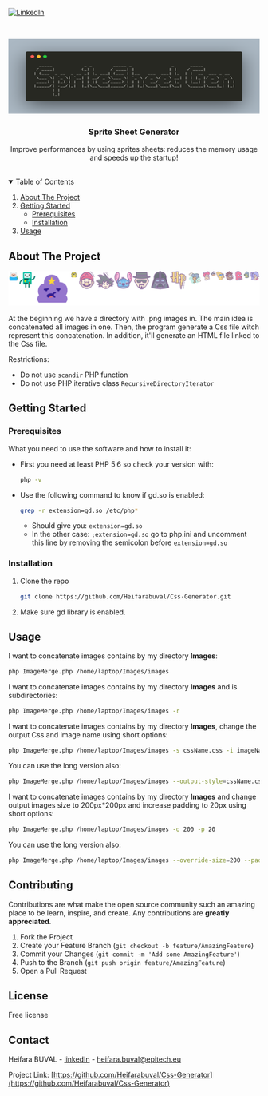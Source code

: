 
[![LinkedIn][linkedin-shield]][linkedin-url]



<!-- PROJECT LOGO -->
<br />
<p align="center">
  <a href="https://github.com/Heifarabuval/Css-Generator/tree/master/MergeImgCssGenerator">
    <img src="readMeImg/carbon.png" alt="Logo" width="600" height="150">
  </a>
 
  <h3 align="center">Sprite Sheet Generator</h3>

  <p align="center">
    Improve performances by using sprites sheets: reduces the memory usage and speeds up the startup!
    <br />
    <br />
  </p>



<!-- TABLE OF CONTENTS -->
<details open="open">
  <summary>Table of Contents</summary>
  <ol>
    <li>
      <a href="#about-the-project">About The Project</a>
    </li>
    <li>
      <a href="#getting-started">Getting Started</a>
      <ul>
        <li><a href="#prerequisites">Prerequisites</a></li>
        <li><a href="#installation">Installation</a></li>
      </ul>
    </li>
    <li><a href="#usage">Usage</a></li>
  </ol>
</details>



<!-- ABOUT THE PROJECT -->
## About The Project

[![Product Name Screen Shot][product-screenshot]](readMeImg/sprite.png)

At the beginning we have a directory with .png images in. The main idea is concatenated all images in one.
Then, the program generate a Css file witch represent this concatenation.
In addition, it'll generate an HTML file linked to the Css file.

Restrictions:
* Do not use ````scandir```` PHP function
* Do not use PHP iterative class ````RecursiveDirectoryIterator````


<!-- GETTING STARTED -->
## Getting Started

### Prerequisites

What you need to use the software and how to install it:
* First you need at least PHP 5.6 so check your version with:
  ```sh
  php -v
  ```
  
* Use the following command to know if gd.so is enabled: 
  ```sh
  grep -r extension=gd.so /etc/php*
  ```
  * Should give you: `extension=gd.so`
  * In the other case: `;extension=gd.so` go to php.ini and uncomment this line by removing the semicolon before `extension=gd.so`
    

### Installation

1. Clone the repo
   ```sh
   git clone https://github.com/Heifarabuval/Css-Generator.git
   ```
   
2. Make sure gd library is enabled.



<!-- USAGE EXAMPLES -->
## Usage
I want to concatenate images contains by my directory **Images**:
```sh
php ImageMerge.php /home/laptop/Images/images
```

I want to concatenate images contains by my directory **Images** and is subdirectories:
```sh
php ImageMerge.php /home/laptop/Images/images -r
```
I want to concatenate images contains by my directory **Images**, change the output Css and image name using short options:
```sh
php ImageMerge.php /home/laptop/Images/images -s cssName.css -i imageName.css
```
You can use the long version also:
```sh
php ImageMerge.php /home/laptop/Images/images --output-style=cssName.css --output-image= imageName.css
```
I want to concatenate images contains by my directory **Images** and change output images size to 200px*200px and increase padding to 20px using short options:
```sh
php ImageMerge.php /home/laptop/Images/images -o 200 -p 20
```
You can use the long version also:
```sh
php ImageMerge.php /home/laptop/Images/images --override-size=200 --padding=20
```


<!-- CONTRIBUTING -->
## Contributing

Contributions are what make the open source community such an amazing place to be learn, inspire, and create. Any contributions are **greatly appreciated**.

1. Fork the Project
2. Create your Feature Branch (`git checkout -b feature/AmazingFeature`)
3. Commit your Changes (`git commit -m 'Add some AmazingFeature'`)
4. Push to the Branch (`git push origin feature/AmazingFeature`)
5. Open a Pull Request


<!-- LICENSE -->
## License

Free license

<!-- CONTACT -->
## Contact

Heifara BUVAL - [linkedIn](https://www.linkedin.com/in/heifara-buval-b1662914a/) - heifara.buval@epitech.eu

Project Link: [https://github.com/Heifarabuval/Css-Generator](https://github.com/Heifarabuval/Css-Generator)




<!-- MARKDOWN LINKS & IMAGES -->
[linkedin-shield]: https://img.shields.io/badge/-LinkedIn-black.svg?style=for-the-badge&logo=linkedin&colorB=555
[linkedin-url]: https://www.linkedin.com/in/heifara-buval-b1662914a/
[product-screenshot]: readMeImg/sprite.png
